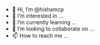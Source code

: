 - 👋 Hi, I’m @hishamcp
- 👀 I’m interested in ...
- 🌱 I’m currently learning ...
- 💞️ I’m looking to collaborate on ...
- 📫 How to reach me ...

<!---
hishamcp/hishamcp is a ✨ special ✨ repository because its `README.md` (this file) appears on your GitHub profile.
You can click the Preview link to take a look at your changes.
--->

